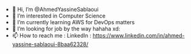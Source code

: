 - 👋 Hi, I’m @AhmedYassineSablaoui
- 👀 I’m interested in Computer Science
- 🌱 I’m currently learning AWS for DevOps matters
- 💞️ I’m looking for job by the way hahaha xd:
- 📫 How to reach me  : LinkedIn : https://www.linkedin.com/in/ahmed-yassine-sablaoui-8baa62328/
